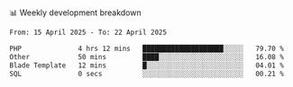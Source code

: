 📊 Weekly development breakdown
<!--START_SECTION:waka-->

```txt
From: 15 April 2025 - To: 22 April 2025

PHP              4 hrs 12 mins   ████████████████████░░░░░   79.70 %
Other            50 mins         ████░░░░░░░░░░░░░░░░░░░░░   16.08 %
Blade Template   12 mins         █░░░░░░░░░░░░░░░░░░░░░░░░   04.01 %
SQL              0 secs          ░░░░░░░░░░░░░░░░░░░░░░░░░   00.21 %
```

<!--END_SECTION:waka-->
